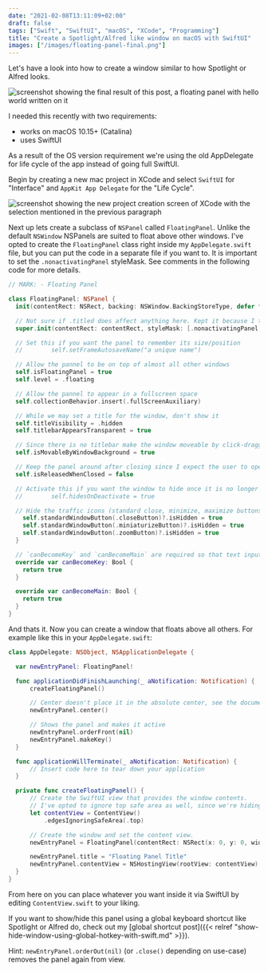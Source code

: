 ```yaml
---
date: "2021-02-08T13:11:09+02:00"
draft: false
tags: ["Swift", "SwiftUI", "macOS", "XCode", "Programming"]
title: "Create a Spotlight/Alfred like window on macOS with SwiftUI"
images: ["/images/floating-panel-final.png"]
---
```


Let's have a look into how to create a window similar to how Spotlight or Alfred looks.<!--more-->

![screenshot showing the final result of this post, a floating panel with hello world written on it](/images/floating-panel-final.png)

I needed this recently with two requirements:

- works on macOS 10.15+ (Catalina)
- uses SwiftUI

As a result of the OS version requirement we're using the old AppDelegate for life cycle of the app instead of going full SwiftUI.

Begin by creating a new mac project in XCode and select `SwiftUI` for "Interface" and `AppKit App Delegate` for the "Life Cycle".

![screenshot showing the new project creation screen of XCode with the selection mentioned in the previous paragraph](/images/floating-panel-project-creation.png)

Next up lets create a subclass of `NSPanel` called `FloatingPanel`. Unlike the default `NSWindow` NSPanels are suited to float above other windows. I've opted to create the `FloatingPanel` class right inside my `AppDelegate.swift` file, but you can put the code in a separate file if you want to. It is important to set the `.nonactivatingPanel` styleMask. See comments in the following code for more details.

```swift
// MARK: - Floating Panel

class FloatingPanel: NSPanel {
  init(contentRect: NSRect, backing: NSWindow.BackingStoreType, defer flag: Bool) {

  // Not sure if .titled does affect anything here. Kept it because I think it might help with accessibility but I did not test that.
  super.init(contentRect: contentRect, styleMask: [.nonactivatingPanel, .titled, .resizable, .closable, .fullSizeContentView], backing: backing, defer: flag)

  // Set this if you want the panel to remember its size/position
  //        self.setFrameAutosaveName("a unique name")

  // Allow the pannel to be on top of almost all other windows
  self.isFloatingPanel = true
  self.level = .floating

  // Allow the pannel to appear in a fullscreen space
  self.collectionBehavior.insert(.fullScreenAuxiliary)

  // While we may set a title for the window, don't show it
  self.titleVisibility = .hidden
  self.titlebarAppearsTransparent = true

  // Since there is no titlebar make the window moveable by click-dragging on the background
  self.isMovableByWindowBackground = true

  // Keep the panel around after closing since I expect the user to open/close it often
  self.isReleasedWhenClosed = false

  // Activate this if you want the window to hide once it is no longer focused
  //        self.hidesOnDeactivate = true

  // Hide the traffic icons (standard close, minimize, maximize buttons)
    self.standardWindowButton(.closeButton)?.isHidden = true
    self.standardWindowButton(.miniaturizeButton)?.isHidden = true
    self.standardWindowButton(.zoomButton)?.isHidden = true
  }

  // `canBecomeKey` and `canBecomeMain` are required so that text inputs inside the panel can receive focus
  override var canBecomeKey: Bool {
    return true
  }

  override var canBecomeMain: Bool {
    return true
  }
}
```

And thats it. Now you can create a window that floats above all others. For example like this in your `AppDelegate.swift`:

```swift
class AppDelegate: NSObject, NSApplicationDelegate {

  var newEntryPanel: FloatingPanel!

  func applicationDidFinishLaunching(_ aNotification: Notification) {
      createFloatingPanel()

      // Center doesn't place it in the absolute center, see the documentation for more details
      newEntryPanel.center()

      // Shows the panel and makes it active
      newEntryPanel.orderFront(nil)
      newEntryPanel.makeKey()
  }

  func applicationWillTerminate(_ aNotification: Notification) {
      // Insert code here to tear down your application
  }

  private func createFloatingPanel() {
      // Create the SwiftUI view that provides the window contents.
      // I've opted to ignore top safe area as well, since we're hiding the traffic icons
      let contentView = ContentView()
          .edgesIgnoringSafeArea(.top)

      // Create the window and set the content view.
      newEntryPanel = FloatingPanel(contentRect: NSRect(x: 0, y: 0, width: 512, height: 80), backing: .buffered, defer: false)

      newEntryPanel.title = "Floating Panel Title"
      newEntryPanel.contentView = NSHostingView(rootView: contentView)
  }
}
```

From here on you can place whatever you want inside it via SwiftUI by editing `ContentView.swift` to your liking.

If you want to show/hide this panel using a global keyboard shortcut like Spotlight or Alfred do, check out my [global shortcut post]({{< relref "show-hide-window-using-global-hotkey-with-swift.md" >}}).

Hint: `newEntryPanel.orderOut(nil)` (or `.close()` depending on use-case) removes the panel again from view.
